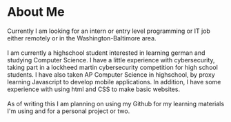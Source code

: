 <!DOCTYPE HTML>
<html lang="en">
  <body>
    <h1>About Me</h1>
    <p>Currently I am looking for an intern or entry level programming or IT job either remotely or in the Washington-Baltimore area.<br><br>I am currently a highschool student interested in learning german and studying Computer Science. I have a little experience with cybersecurity, taking part in a lockheed martin cybersecurity competition for high school students. I have also taken AP Computer Science in highschool, by proxy learning Javascript to develop mobile applications. In addition, I have some experience with using html and CSS to make basic websites.<br><br>As of writing this I am planning on using my Github for my learning materials I'm using and for a personal project or two.</p>
  </body>
</html>
